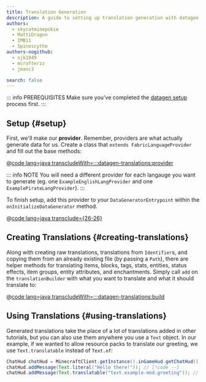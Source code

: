 ```yaml
---
title: Translation Generation
description: A guide to setting up translation generation with datagen.
authors:
  - skycatminepokie
  - MattiDragon
  - IMB11
  - Spinoscythe
authors-nogithub:
  - sjk1949
  - mcrafterzz
  - jmanc3

search: false
---
```


::: info PREREQUISITES
Make sure you've completed the [datagen setup](./setup) process first.
:::

## Setup {#setup}

First, we'll make our **provider**. Remember, providers are what actually generate data for us. Create a class that `extends FabricLanguageProvider` and fill out the base methods:

@[code lang=java transcludeWith=:::datagen-translations:provider](@/reference/1.21.1/src/client/java/com/example/docs/datagen/ExampleModEnglishLangProvider.java)

::: info NOTE
You will need a different provider for each langauge you want to generate (eg. one `ExampleEnglishLangProvider` and one `ExamplePirateLangProvider`).
:::

To finish setup, add this provider to your `DataGeneratorEntrypoint` within the `onInitializeDataGenerator` method.

@[code lang=java transclude={26-26}](@/reference/1.21.1/src/client/java/com/example/docs/datagen/ExampleModDataGenerator.java)

## Creating Translations {#creating-translations}

Along with creating raw translations, translations from `Identifier`s, and copying them from an already existing file (by passing a `Path`), there are helper methods for translating items, blocks, tags, stats, entities, status effects, item groups, entity attributes, and enchantments. Simply call `add` on the `translationBuilder` with what you want to translate and what it should translate to:

@[code lang=java transcludeWith=:::datagen-translations:build](@/reference/1.21.1/src/client/java/com/example/docs/datagen/ExampleModEnglishLangProvider.java)

## Using Translations {#using-translations}

Generated translations take the place of a lot of translations added in other tutorials, but you can also use them anywhere you use a `Text` object. In our example, if we wanted to allow resource packs to translate our greeting, we use `Text.translatable` instead of `Text.of`:

```java
ChatHud chatHud = MinecraftClient.getInstance().inGameHud.getChatHud();
chatHud.addMessage(Text.literal("Hello there!")); // [!code --]
chatHud.addMessage(Text.translatable("text.example-mod.greeting")); // [!code ++]
```
